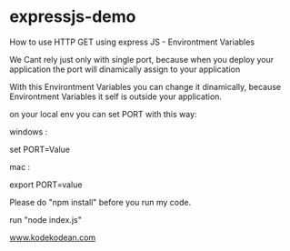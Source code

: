 # expressjs-demo

How  to use HTTP GET using express JS - Environtment Variables

We Cant rely just only with single port, because when you deploy your application the port will dinamically assign to your application

With this Environtment Variables you can change it dinamically, because Environtment Variables it self is outside your application.

on your local env you can set PORT with this way:

windows :

set PORT=Value

mac     :

export PORT=value

Please do "npm install" before you run my code.

run "node index.js"

www.kodekodean.com
